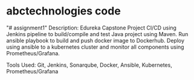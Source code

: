 # abctechnologies code
"# assignment1" 
Description:
Edureka Capstone Project
CI/CD using Jenkins pipeline to build/compile and test Java project using Maven. Run ansible playbook to build and push docker image to Dockerhub. 
Deploy using ansible to a kubernetes cluster and monitor all components using Prometheus/Grafana.

Tools Used:
Git, Jenkins, Sonarqube, Docker, Ansible, Kubernetes, Prometheus/Grafana
